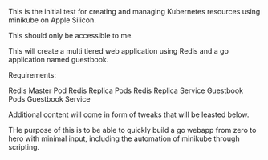 This is the initial test for creating and managing Kubernetes resources using minikube on Apple Silicon.

This should only be accessible to me.

This will create a multi tiered web application using Redis and a go application named guestbook.

Requirements:

Redis Master Pod
Redis Replica Pods
Redis Replica Service
Guestbook Pods
Guestbook Service

Additional content will come in form of tweaks that will be leasted below.

THe purpose of this is to be able to quickly build a go webapp from zero to hero with minimal input, including the automation of minikube through scripting.
